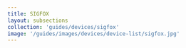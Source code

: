 ```yaml
---
title: SIGFOX
layout: subsections
collection: 'guides/devices/sigfox'
image: '/guides/images/devices/device-list/sigfox.jpg'
---
```

